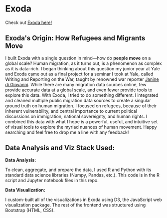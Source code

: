 # Exoda

Check out [Exoda here!](http://refugee-project.s3-website-us-west-2.amazonaws.com/)

## Exoda's Origin: How Refugees and Migrants Move

I built Exoda with a single question in mind—how do **people move** on a global scale? Human migration, as it turns out, is a phenomenon as complex as it is data-rich. I began thinking about this question my junior year at Yale and Exoda came out as a final project for a seminar I took at Yale, called Writing and Reporting on the War, taught by renowned war reporter [Janine di Giovanni](https://en.wikipedia.org/wiki/Janine_di_Giovanni). While there are many migration data sources online, few provide accurate data at a global scale, and even fewer provide tools to explore this data. With Exoda, I tried to do something different. I integrated and cleaned multiple public migration data sources to create a singular ground truth on human migration. I focused on refugees, because of their inherent vulnerability, and central importance to current political discussions on immigration, national sovereignty, and human rights. I combined this data with what I hope is a powerful, useful, and intuitive set of visual tools to explore the myriad nuances of human movement. Happy searching and feel free to drop me a line with any feedback!

## Data Analysis and Viz Stack Used:

**Data Analysis:**

To clean, aggregate, and prepare the data, I used R and Python with its standard data science libraries (Numpy, Pandas, etc.). This code is in the R script and Jupyter notebook files in this repo. 


**Data Visualization:**

I custom-built all of the visualizations in Exoda using D3, the JavaScript web visualization package. The rest of the frontend was structured using Bootstrap (HTML, CSS).